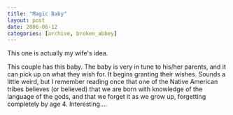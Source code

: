 ```yaml
---
title: "Magic Baby"
layout: post
date: 2006-06-12
categories: [archive, broken_abbey]
---
```


This one is actually my wife's idea.

This couple has this baby. The baby is very in tune to his/her parents, and it
can pick up on what they wish for. It begins granting their wishes. Sounds a
little weird, but I remember reading once that one of the Native American tribes
believes (or believed) that we are born with knowledge of the language of the
gods, and that we forget it as we grow up, forgetting completely by age 4.
Interesting....
